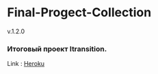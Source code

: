 # Final-Progect-Collection

v.1.2.0

### Итоговый проект Itransition.


Link : [Heroku](https://final-project-collection.herokuapp.com/)